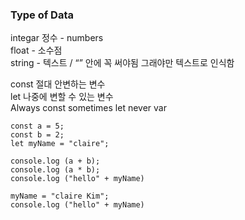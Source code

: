 ### Type of Data
integar 정수 - numbers   
float - 소수점   
string - 텍스트 / “” 안에 꼭 써야됨 그래야만 텍스트로 인식함

const 절대 안변하는 변수   
let 나중에 변할 수 있는 변수   
Always const sometimes let never var

```
const a = 5;
const b = 2;
let myName = "claire";

console.log (a + b);
console.log (a * b);
console.log ("hello" + myName)

myName = "claire Kim";
console.log ("hello" + myName)
```